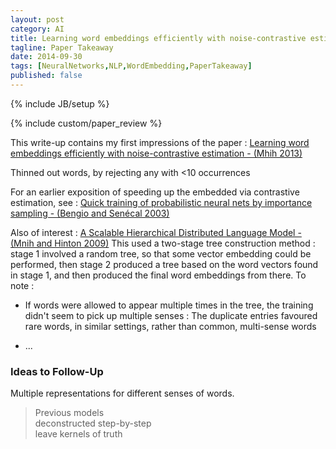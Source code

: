 ```yaml
---
layout: post
category: AI
title: Learning word embeddings efficiently with noise-contrastive estimation - Mnih 2013
tagline: Paper Takeaway
date: 2014-09-30
tags: [NeuralNetworks,NLP,WordEmbedding,PaperTakeaway]
published: false
---
```

{% include JB/setup %}

{% include custom/paper_review %}

This write-up contains my first impressions of the paper :
[Learning word embeddings efficiently with noise-contrastive estimation - (Mhih 2013)](https://www.cs.toronto.edu/~amnih/papers/wordreps.pdf)

Thinned out words, by rejecting any with <10 occurrences

For an earlier exposition of speeding up the embedded via contrastive estimation, see : [Quick training of probabilistic neural nets by importance sampling - (Bengio and Sen&eacute;cal 2003)](http://www.iro.umontreal.ca/~lisa/pointeurs/senecal_aistats2003.pdf)

Also of interest :
[A Scalable Hierarchical Distributed Language Model - (Mnih and Hinton 2009)](https://www.cs.toronto.edu/~amnih/papers/hlbl_final.pdf)
This used a two-stage tree construction method : stage 1 involved a random tree, so that some vector embedding could be performed, then stage 2 produced a tree based on the word vectors found in stage 1, and then produced the final word embeddings from there.  To note :

  * If words were allowed to appear multiple times in the tree, the training didn't seem to pick up multiple senses : The duplicate entries favoured rare words, in similar settings, rather than common, multi-sense words
  
  * ...
  
   

### Ideas to Follow-Up

Multiple representations for different senses of words.


> Previous models                <br/>
> deconstructed step-by-step     <br />
> leave kernels of truth          


